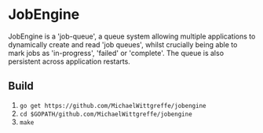 # JobEngine

JobEngine is a 'job-queue', a queue system allowing multiple applications to dynamically create and read 'job queues', whilst crucially being able to mark jobs as 'in-progress', 'failed' or 'complete'. The queue is also persistent across application restarts.

## Build
1. ```go get https://github.com/MichaelWittgreffe/jobengine```
2. ```cd $GOPATH/github.com/MichaelWittgreffe/jobengine```
3. ```make```